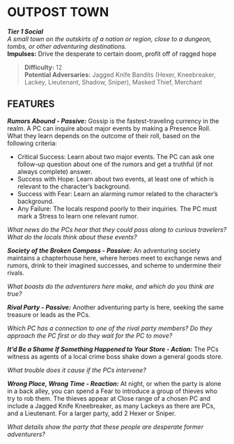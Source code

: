 ﻿---
tags:
  - Environment
  - Statblock

name: 'OUTPOST TOWN'
tier: 1
type: Social
description: 'A small town on the outskirts of a nation or region, close to a dungeon, tombs, or other adventuring destinations.'
difficulty: '12'
impulses: 'Drive the desperate to certain doom, profit off of ragged hope'
potential_adversaries: 'Jagged Knife Bandits (Hexer, Kneebreaker, Lackey, Lieutenant, Shadow, Sniper), Masked Thief, Merchant'
feats:
- name: 'Rumors Abound'
  type: 'Passive'
  text: 'Gossip is the fastest-traveling currency in the realm. A PC can inquire about major events by making a Presence Roll. What they learn depends on the outcome of their roll, based on the following criteria:

  - Critical Success: Learn about two major events. The PC can ask one follow-up question about one of the rumors and get a truthful (if not always complete) answer.
  - Success with Hope: Learn about two events, at least one of which is relevant to the character’s background.
  - Success with Fear: Learn an alarming rumor related to the character’s background.
  - Any Failure: The locals respond poorly to their inquiries. The PC must mark a Stress to learn one relevant rumor.

  *What news do the PCs hear that they could pass along to curious travelers? What do the locals think about these events?*'
- name: 'Society of the Broken Compass'
  type: 'Passive'
  text: 'An adventuring society maintains a chapterhouse here, where heroes meet to exchange news and rumors, drink to their imagined successes, and scheme to undermine their rivals.

  *What boasts do the adventurers here make, and which do you think are true?*'
- name: 'Rival Party'
  type: 'Passive'
  text: 'Another adventuring party is here, seeking the same treasure or leads as the PCs.

  *Which PC has a connection to one of the rival party members? Do they approach the PC first or do they wait for the PC to move?*'
- name: 'It’d Be a Shame If Something Happened to Your Store'
  type: 'Action'
  text: 'The PCs witness as agents of a local crime boss shake down a general goods store.

  *What trouble does it cause if the PCs intervene?*'
- name: 'Wrong Place, Wrong Time'
  type: 'Reaction'
  text: 'At night, or when the party is alone in a back alley, you can spend a Fear to introduce a group of thieves who try to rob them. The thieves appear at Close range of a chosen PC and include a Jagged Knife Kneebreaker, as many Lackeys as there are PCs, and a Lieutenant. For a larger party, add 2 Hexer or Sniper.

  *What details show the party that these people are desperate former adventurers?*'
layout: Daggerheart Environment
source: srd-adversary
statblock: true
---

# OUTPOST TOWN

***Tier 1 Social***  
*A small town on the outskirts of a nation or region, close to a dungeon, tombs, or other adventuring destinations.*  
**Impulses:** Drive the desperate to certain doom, profit off of ragged hope

> **Difficulty:** 12  
> **Potential Adversaries:** Jagged Knife Bandits (Hexer, Kneebreaker, Lackey, Lieutenant, Shadow, Sniper), Masked Thief, Merchant

## FEATURES

***Rumors Abound - Passive:*** Gossip is the fastest-traveling currency in the realm. A PC can inquire about major events by making a Presence Roll. What they learn depends on the outcome of their roll, based on the following criteria:

  - Critical Success: Learn about two major events. The PC can ask one follow-up question about one of the rumors and get a truthful (if not always complete) answer.
  - Success with Hope: Learn about two events, at least one of which is relevant to the character’s background.
  - Success with Fear: Learn an alarming rumor related to the character’s background.
  - Any Failure: The locals respond poorly to their inquiries. The PC must mark a Stress to learn one relevant rumor.

  *What news do the PCs hear that they could pass along to curious travelers? What do the locals think about these events?*

***Society of the Broken Compass - Passive:*** An adventuring society maintains a chapterhouse here, where heroes meet to exchange news and rumors, drink to their imagined successes, and scheme to undermine their rivals.

  *What boasts do the adventurers here make, and which do you think are true?*

***Rival Party - Passive:*** Another adventuring party is here, seeking the same treasure or leads as the PCs.

  *Which PC has a connection to one of the rival party members? Do they approach the PC first or do they wait for the PC to move?*

***It’d Be a Shame If Something Happened to Your Store - Action:*** The PCs witness as agents of a local crime boss shake down a general goods store.

  *What trouble does it cause if the PCs intervene?*

***Wrong Place, Wrong Time - Reaction:*** At night, or when the party is alone in a back alley, you can spend a Fear to introduce a group of thieves who try to rob them. The thieves appear at Close range of a chosen PC and include a Jagged Knife Kneebreaker, as many Lackeys as there are PCs, and a Lieutenant. For a larger party, add 2 Hexer or Sniper.

  *What details show the party that these people are desperate former adventurers?*
